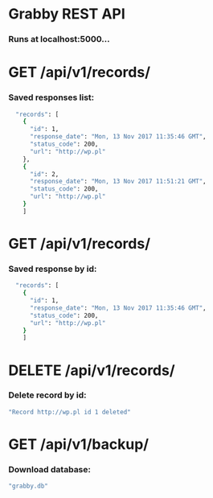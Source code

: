 # Grabby REST API

### Runs at localhost:5000...

# GET /api/v1/records/
### Saved responses list:
```sh
  "records": [
    {
      "id": 1, 
      "response_date": "Mon, 13 Nov 2017 11:35:46 GMT", 
      "status_code": 200, 
      "url": "http://wp.pl"
    }, 
    {
      "id": 2, 
      "response_date": "Mon, 13 Nov 2017 11:51:21 GMT", 
      "status_code": 200, 
      "url": "http://wp.pl"
    }
    ]
```    
# GET /api/v1/records/<id>
### Saved response by id:
```sh
  "records": [
    {
      "id": 1, 
      "response_date": "Mon, 13 Nov 2017 11:35:46 GMT", 
      "status_code": 200, 
      "url": "http://wp.pl"
    }
    ]
```
# DELETE /api/v1/records/<id>
### Delete record by id:
```sh
"Record http://wp.pl id 1 deleted"
```

# GET /api/v1/backup/
### Download database:
```sh
"grabby.db"
```